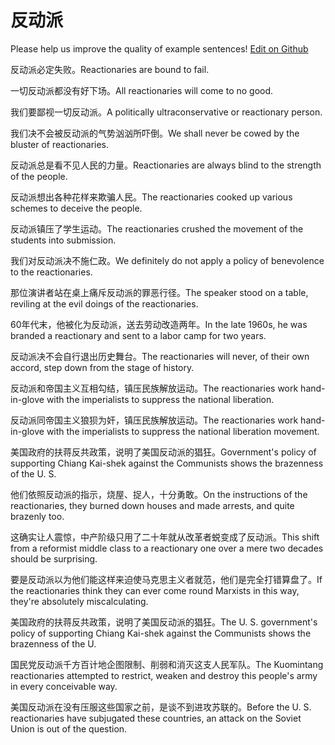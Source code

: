 # 反动派

Please help us improve the quality of example sentences! [Edit on Github](https://github.com/jiyushe/jiyu-example-sentence-source/blob/main/chinese/fandongpai.md)

<p><span class="chinese">反动派必定失败。</span><span class="english">Reactionaries are bound to fail.</span></p>

<p><span class="chinese">一切反动派都没有好下场。</span><span class="english">All reactionaries will come to no good.</span></p>

<p><span class="chinese">我们要鄙视一切反动派。</span><span class="english">A politically ultraconservative or reactionary person.</span></p>

<p><span class="chinese">我们决不会被反动派的气势汹汹所吓倒。</span><span class="english">We shall never be cowed by the bluster of reactionaries.</span></p>

<p><span class="chinese">反动派总是看不见人民的力量。</span><span class="english">Reactionaries are always blind to the strength of the people.</span></p>

<p><span class="chinese">反动派想出各种花样来欺骗人民。</span><span class="english">The reactionaries cooked up various schemes to deceive the people.</span></p>

<p><span class="chinese">反动派镇压了学生运动。</span><span class="english">The reactionaries crushed the movement of the students into submission.</span></p>

<p><span class="chinese">我们对反动派决不施仁政。</span><span class="english">We definitely do not apply a policy of benevolence to the reactionaries.</span></p>

<p><span class="chinese">那位演讲者站在桌上痛斥反动派的罪恶行径。</span><span class="english">The speaker stood on a table, reviling at the evil doings of the reactionaries.</span></p>

<p><span class="chinese">60年代末，他被化为反动派，送去劳动改造两年。</span><span class="english">In the late 1960s, he was branded a reactionary and sent to a labor camp for two years.</span></p>

<p><span class="chinese">反动派决不会自行退出历史舞台。</span><span class="english">The reactionaries will never, of their own accord, step down from the stage of history.</span></p>

<p><span class="chinese">反动派和帝国主义互相勾结，镇压民族解放运动。</span><span class="english">The reactionaries work hand-in-glove with the imperialists to suppress the national liberation.</span></p>

<p><span class="chinese">反动派同帝国主义狼狈为奸，镇压民族解放运动。</span><span class="english">The reactionaries work hand-in-glove with the imperialists to suppress the national liberation movement.</span></p>

<p><span class="chinese">美国政府的扶蒋反共政策，说明了美国反动派的猖狂。</span><span class="english">Government's policy of supporting Chiang Kai-shek against the Communists shows the brazenness of the U. S.</span></p>

<p><span class="chinese">他们依照反动派的指示，烧屋、捉人，十分勇敢。</span><span class="english">On the instructions of the reactionaries, they burned down houses and made arrests, and quite brazenly too.</span></p>

<p><span class="chinese">这确实让人震惊，中产阶级只用了二十年就从改革者蜕变成了反动派。</span><span class="english">This shift from a reformist middle class to a reactionary one over a mere two decades should be surprising.</span></p>

<p><span class="chinese">要是反动派以为他们能这样来迫使马克思主义者就范，他们是完全打错算盘了。</span><span class="english">If the reactionaries think they can ever come round Marxists in this way, they're absolutely miscalculating.</span></p>

<p><span class="chinese">美国政府的扶蒋反共政策，说明了美国反动派的猖狂。</span><span class="english">The U. S. government's policy of supporting Chiang Kai-shek against the Communists shows the brazenness of the U.</span></p>

<p><span class="chinese">国民党反动派千方百计地企图限制、削弱和消灭这支人民军队。</span><span class="english">The Kuomintang reactionaries attempted to restrict, weaken and destroy this people's army in every conceivable way.</span></p>

<p><span class="chinese">美国反动派在没有压服这些国家之前，是谈不到进攻苏联的。</span><span class="english">Before the U. S. reactionaries have subjugated these countries, an attack on the Soviet Union is out of the question.</span></p>

